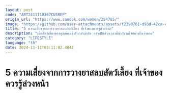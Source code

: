```yaml
---
layout: post
code: "ART2411110307CU5REP"
origin_url: "https://www.sanook.com/women/254705/"
image: "https://github.com/user-attachments/assets/f2390761-d93d-42ca-aa13-198287a76d7f"
title: "5 ความเสี่ยงจากการวางยาสลบสัตว์เลี้ยง ที่เจ้าของควรรู้ล่วงหน้า"
description: "เมื่อสัตว์เลี้ยงของคุณต้องเข้ารับการผ่าตัด อาจเป็นช่วงเวลาที่น่ากังวลใจอย่างยิ่งเจ้าของ"
category: "LIFESTYLE"
language: "th"
date: 2024-11-11T03:11:02.404Z
---
```


# 5 ความเสี่ยงจากการวางยาสลบสัตว์เลี้ยง ที่เจ้าของควรรู้ล่วงหน้า